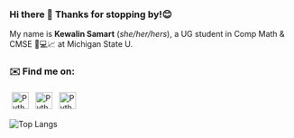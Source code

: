 ### Hi there 👋 Thanks for stopping by!😊 
My name is **Kewalin Samart** (*she/her/hers*), a UG student in Comp Math & CMSE 🧬💻📈 at Michigan State U. 

### ✉️ Find me on:

<p align="left">
 <a href="https://linkedin.com/in/kewalinsamart" target="_blank" rel="noopener noreferrer"> <img src="https://cdn.jsdelivr.net/npm/simple-icons@v3/icons/linkedin.svg" alt="Python" height="30" style="vertical-align:top; margin:4px"></a>
 <a href="mailto:samartke@msu.edu"> <img src="https://cdn.jsdelivr.net/npm/simple-icons@v3/icons/gmail.svg" alt="Python" height="30" style="vertical-align:top; margin:4px"></a>
<a href="https://www.twitter.com/KewalinSamart"> <img src="https://cdn3.iconfinder.com/data/icons/picons-social/57/43-twitter-8192.png" alt="Python" height="30" style="vertical-align:top; margin:4px"></a>
  
</p>

![Top Langs](https://github-readme-stats.vercel.app/api/top-langs/?username=KewalinSamart)

<!--
**KewalinSamart/KewalinSamart** is a ✨ _special_ ✨ repository because its `README.md` (this file) appears on your GitHub profile.

Here are some ideas to get you started:

- 🔭 I’m currently working on ...
- 🌱 I’m currently learning ...
- 👯 I’m looking to collaborate on ...
- 🤔 I’m looking for help with ...
- 💬 Ask me about ...
- 📫 How to reach me: ...
- 😄 Pronouns: ...
- ⚡ Fun fact: ...
-->
